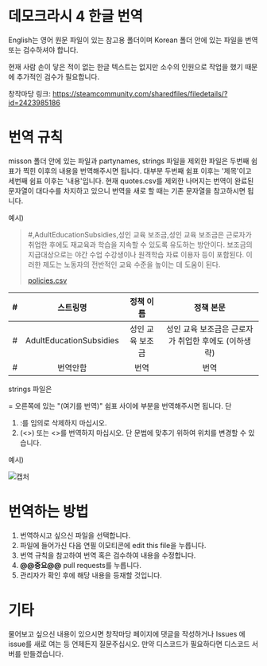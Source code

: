 # 데모크라시 4 한글 번역

English는 영어 원문 파일이 있는 참고용 폴더이며 Korean 폴더 안에 있는 파일을 번역 또는 검수하셔야 합니다.

현재 사람 손이 닿은 적이 없는 한글 텍스트는 없지만 소수의 인원으로 작업을 했기 때문에 추가적인 검수가 필요합니다.

창작마당 링크: https://steamcommunity.com/sharedfiles/filedetails/?id=2423985186

# 번역 규칙

misson 폴더 안에 있는 파일과 partynames, strings 파일을 제외한 파일은 두번째 쉼표가 찍힌 이후의 내용을 번역해주시면 됩니다.
대부분 두번째 쉼표 이후는 '제목'이고 세번째 쉼표 이후는 '내용'입니다. 현재 quotes.csv를 제외한 나머지는 번역이 완료된 문자열이 대다수를 차지하고 있으니 번역을 새로 할 때는 기존 문자열을 참고하시면 됩니다.

예시)

> #,AdultEducationSubsidies,성인 교육 보조금,성인 교육 보조금은 근로자가 취업한 후에도 재교육과 학습을 지속할 수 있도록 유도하는 방안이다. 보조금의 지급대상으로는 야간 수업 수강생이나 원격학습 자료 이용자 등이 포함된다. 이러한 제도는 노동자의 전반적인 교육 수준을 높이는 데 도움이 된다.
> 
> [policies.csv](./Korean/policies.csv)

|#|스트링명|정책 이름|정책 본문|
|:---:|:---:|:---:|:---:|
|#|AdultEducationSubsidies|성인 교육 보조금|성인 교육 보조금은 근로자가 취업한 후에도 (이하생략)|
|#|번역안함|번역|번역|

strings 파일은 

= 오른쪽에 있는 "(여기를 번역)" 쉼표 사이에 부분을 번역해주시면 됩니다. 단

1. :를 임의로 삭제하지 마십시오.
2. (<>) 또는 <>를 번역하지 마십시오. 단 문법에 맞추기 위하여 위치를 변경할 수 있습니다.


예시)

![캡처](https://user-images.githubusercontent.com/30786081/111015327-806b4900-83eb-11eb-9e49-f1f78a69e754.JPG)


  
# 번역하는 방법
  
  1. 번역하시고 싶으신 파일을 선택합니다.
  2. 파일에 들어가신 다음 연필 이모티콘에 edit this file을 누릅니다.
  3. 번역 규칙을 참고하여 번역 혹은 검수하여 내용을 수정합니다.
  4. **@@중요@@** pull requests를 누릅니다.
  5. 관리자가 확인 후에 해당 내용을 등재할 것입니다.


# 기타
  물어보고 싶으신 내용이 있으시면 창작마당 페이지에 댓글을 작성하거나 Issues 에 issue를 새로 여는 등 언제든지 질문주십시오. 만약 디스코드가 필요하다면 디스코드 서버를 만들겠습니다.
  



